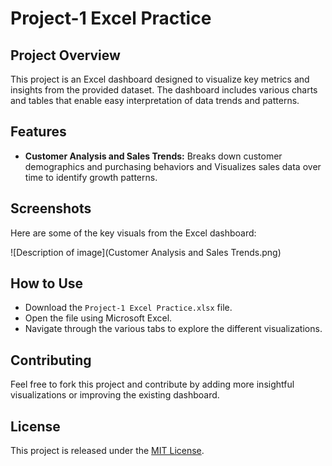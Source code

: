 # Project-1 Excel Practice

## Project Overview
This project is an Excel dashboard designed to visualize key metrics and insights from the provided dataset. The dashboard includes various charts and tables that enable easy interpretation of data trends and patterns.

## Features
- **Customer Analysis and Sales Trends:** Breaks down customer demographics and purchasing behaviors and Visualizes sales data over time to identify growth patterns.

## Screenshots
Here are some of the key visuals from the Excel dashboard:

![Description of image](Customer Analysis and Sales Trends.png)


## How to Use
- Download the `Project-1 Excel Practice.xlsx` file.
- Open the file using Microsoft Excel.
- Navigate through the various tabs to explore the different visualizations.

## Contributing
Feel free to fork this project and contribute by adding more insightful visualizations or improving the existing dashboard.

## License
This project is released under the [MIT License](https://opensource.org/licenses/MIT).
